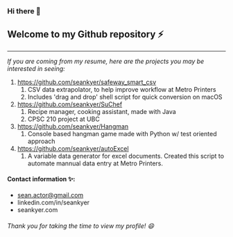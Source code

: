 ### Hi there 👋

## Welcome to my Github repository ⚡
-------------------------------------
*If you are coming from my resume, here are the projects you may be interested in seeing:*
1. https://github.com/seankyer/safeway_smart_csv
   1. CSV data extrapolator, to help improve workflow at Metro Printers
   2. Includes 'drag and drop' shell script for quick conversion on macOS
3. https://github.com/seankyer/SuChef
   1. Recipe manager, cooking assistant, made with Java
   2. CPSC 210 project at UBC
1. https://github.com/seankyer/Hangman
   1. Console based hangman game made with Python w/ test oriented approach
1. https://github.com/seankyer/autoExcel
   1. A variable data generator for excel documents. Created this script to automate mannual data entry at Metro Printers.
   
#### Contact information ✨:
* sean.actor@gmail.com
* linkedin.com/in/seankyer
* seankyer.com

###### Thank you for taking the time to view my profile! 😄
